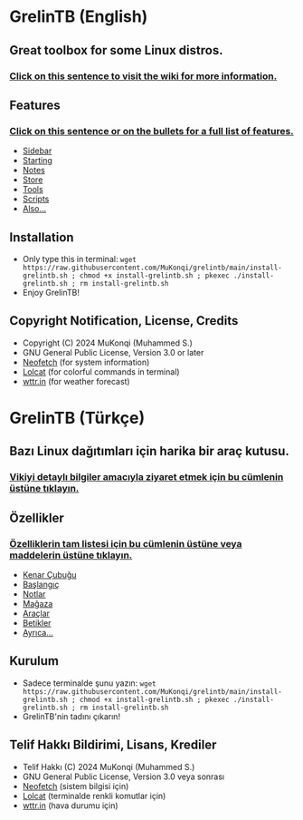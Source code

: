# GrelinTB (English)
## Great toolbox for some Linux distros.
### [Click on this sentence to visit the wiki for more information.](https://github.com/MuKonqi/grelintb/wiki)
## Features
### [Click on this sentence or on the bullets for a full list of features.](https://github.com/MuKonqi/grelintb/wiki/EN:-Features)
- [Sidebar](https://github.com/MuKonqi/grelintb/wiki/EN:-Features#sidebar)
- [Starting](https://github.com/MuKonqi/grelintb/wiki/EN:-Features#starting)
- [Notes](https://github.com/MuKonqi/grelintb/wiki/EN:-Features#notes)
- [Store](https://github.com/MuKonqi/grelintb/wiki/EN:-Features#store)
- [Tools](https://github.com/MuKonqi/grelintb/wiki/EN:-Features#tools)
- [Scripts](https://github.com/MuKonqi/grelintb/wiki/EN:-Features#scripts)
- [Also...](https://github.com/MuKonqi/grelintb/wiki/EN:-Features#also)
## Installation
- Only type this in terminal: ```wget https://raw.githubusercontent.com/MuKonqi/grelintb/main/install-grelintb.sh ; chmod +x install-grelintb.sh ; pkexec ./install-grelintb.sh ; rm install-grelintb.sh```
- Enjoy GrelinTB!
## Copyright Notification, License, Credits
- Copyright (C) 2024 MuKonqi (Muhammed S.)
- GNU General Public License, Version 3.0 or later
- [Neofetch](https://github.com/dylanaraps/neofetch) (for system information)
- [Lolcat](https://github.com/busyloop/lolcat) (for colorful commands in terminal)
- [wttr.in](https://github.com/chubin/wttr.in) (for weather forecast)
# GrelinTB (Türkçe)
## Bazı Linux dağıtımları için harika bir araç kutusu.
### [Vikiyi detaylı bilgiler amacıyla ziyaret etmek için bu cümlenin üstüne tıklayın.](https://github.com/MuKonqi/grelintb/wiki)
## Özellikler
### [Özelliklerin tam listesi için bu cümlenin üstüne veya maddelerin üstüne tıklayın.](https://github.com/MuKonqi/grelintb/wiki/TR:-%C3%96zellikler)
- [Kenar Çubuğu](https://github.com/MuKonqi/grelintb/wiki/TR:-%C3%96zellikler#kenar-%C3%A7ubu%C4%9Fu)
- [Başlangıç](https://github.com/MuKonqi/grelintb/wiki/TR:-%C3%96zellikler#ba%C5%9Flang%C4%B1%C3%A7)
- [Notlar](https://github.com/MuKonqi/grelintb/wiki/TR:-%C3%96zellikler#notlar)
- [Mağaza](https://github.com/MuKonqi/grelintb/wiki/TR:-%C3%96zellikler#ma%C4%9Faza)
- [Araçlar](https://github.com/MuKonqi/grelintb/wiki/TR:-%C3%96zellikler#ara%C3%A7lar)
- [Betikler](https://github.com/MuKonqi/grelintb/wiki/TR:-%C3%96zellikler#betikler)
- [Ayrıca...](https://github.com/MuKonqi/grelintb/wiki/TR:-%C3%96zellikler#ayr%C4%B1ca)
## Kurulum
- Sadece terminalde şunu yazın: ```wget https://raw.githubusercontent.com/MuKonqi/grelintb/main/install-grelintb.sh ; chmod +x install-grelintb.sh ; pkexec ./install-grelintb.sh ; rm install-grelintb.sh```
- GrelinTB'nin tadını çıkarın!
## Telif Hakkı Bildirimi, Lisans, Krediler
- Telif Hakkı (C) 2024 MuKonqi (Muhammed S.)
- GNU General Public License, Version 3.0 veya sonrası
- [Neofetch](https://github.com/dylanaraps/neofetch) (sistem bilgisi için)
- [Lolcat](https://github.com/busyloop/lolcat) (terminalde renkli komutlar için)
- [wttr.in](https://github.com/chubin/wttr.in) (hava durumu için)